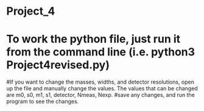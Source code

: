 # Project_4
# To work the python file, just run it from the command line (i.e. python3 Project4revised.py)

#If you want to change the masses, widths, and detector resolutions, open up the file and manually change the values. The values that can be changed are m0, s0, m1, s1, detector, Nmeas, Nexp.
#save any changes, and run the program to see the changes.
